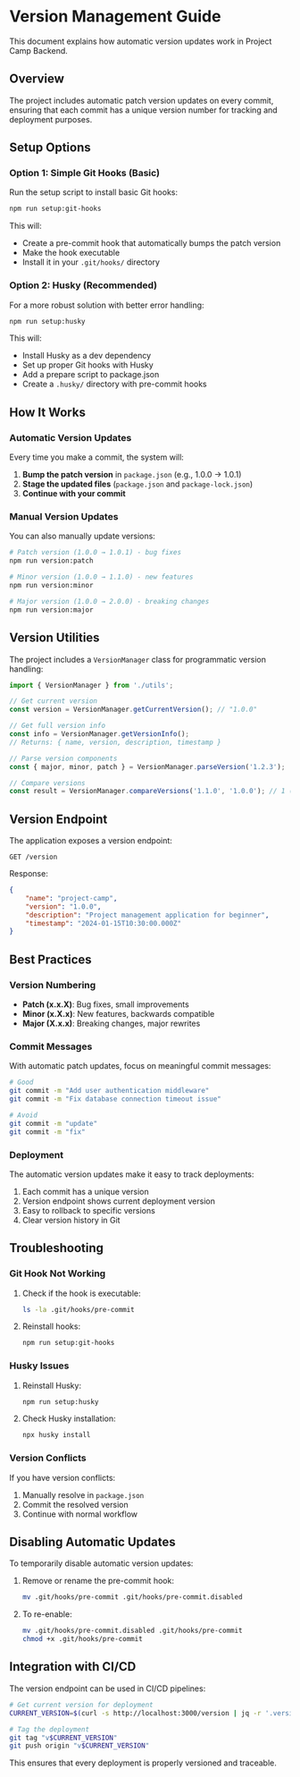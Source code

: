 # Version Management Guide

This document explains how automatic version updates work in Project Camp Backend.

## Overview

The project includes automatic patch version updates on every commit, ensuring that each commit has a unique version number for tracking and deployment purposes.

## Setup Options

### Option 1: Simple Git Hooks (Basic)

Run the setup script to install basic Git hooks:

```bash
npm run setup:git-hooks
```

This will:

- Create a pre-commit hook that automatically bumps the patch version
- Make the hook executable
- Install it in your `.git/hooks/` directory

### Option 2: Husky (Recommended)

For a more robust solution with better error handling:

```bash
npm run setup:husky
```

This will:

- Install Husky as a dev dependency
- Set up proper Git hooks with Husky
- Add a prepare script to package.json
- Create a `.husky/` directory with pre-commit hooks

## How It Works

### Automatic Version Updates

Every time you make a commit, the system will:

1. **Bump the patch version** in `package.json` (e.g., 1.0.0 → 1.0.1)
2. **Stage the updated files** (`package.json` and `package-lock.json`)
3. **Continue with your commit**

### Manual Version Updates

You can also manually update versions:

```bash
# Patch version (1.0.0 → 1.0.1) - bug fixes
npm run version:patch

# Minor version (1.0.0 → 1.1.0) - new features
npm run version:minor

# Major version (1.0.0 → 2.0.0) - breaking changes
npm run version:major
```

## Version Utilities

The project includes a `VersionManager` class for programmatic version handling:

```typescript
import { VersionManager } from './utils';

// Get current version
const version = VersionManager.getCurrentVersion(); // "1.0.0"

// Get full version info
const info = VersionManager.getVersionInfo();
// Returns: { name, version, description, timestamp }

// Parse version components
const { major, minor, patch } = VersionManager.parseVersion('1.2.3');

// Compare versions
const result = VersionManager.compareVersions('1.1.0', '1.0.0'); // 1 (greater)
```

## Version Endpoint

The application exposes a version endpoint:

```
GET /version
```

Response:

```json
{
    "name": "project-camp",
    "version": "1.0.0",
    "description": "Project management application for beginner",
    "timestamp": "2024-01-15T10:30:00.000Z"
}
```

## Best Practices

### Version Numbering

- **Patch (x.x.X)**: Bug fixes, small improvements
- **Minor (x.X.x)**: New features, backwards compatible
- **Major (X.x.x)**: Breaking changes, major rewrites

### Commit Messages

With automatic patch updates, focus on meaningful commit messages:

```bash
# Good
git commit -m "Add user authentication middleware"
git commit -m "Fix database connection timeout issue"

# Avoid
git commit -m "update"
git commit -m "fix"
```

### Deployment

The automatic version updates make it easy to track deployments:

1. Each commit has a unique version
2. Version endpoint shows current deployment version
3. Easy to rollback to specific versions
4. Clear version history in Git

## Troubleshooting

### Git Hook Not Working

1. Check if the hook is executable:

    ```bash
    ls -la .git/hooks/pre-commit
    ```

2. Reinstall hooks:
    ```bash
    npm run setup:git-hooks
    ```

### Husky Issues

1. Reinstall Husky:

    ```bash
    npm run setup:husky
    ```

2. Check Husky installation:
    ```bash
    npx husky install
    ```

### Version Conflicts

If you have version conflicts:

1. Manually resolve in `package.json`
2. Commit the resolved version
3. Continue with normal workflow

## Disabling Automatic Updates

To temporarily disable automatic version updates:

1. Remove or rename the pre-commit hook:

    ```bash
    mv .git/hooks/pre-commit .git/hooks/pre-commit.disabled
    ```

2. To re-enable:
    ```bash
    mv .git/hooks/pre-commit.disabled .git/hooks/pre-commit
    chmod +x .git/hooks/pre-commit
    ```

## Integration with CI/CD

The version endpoint can be used in CI/CD pipelines:

```bash
# Get current version for deployment
CURRENT_VERSION=$(curl -s http://localhost:3000/version | jq -r '.version')

# Tag the deployment
git tag "v$CURRENT_VERSION"
git push origin "v$CURRENT_VERSION"
```

This ensures that every deployment is properly versioned and traceable.
